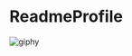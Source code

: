 # ReadmeProfile
![giphy](https://user-images.githubusercontent.com/48100523/134157830-8ff9792e-8dd4-4d61-91a8-d9de1aa62c82.gif)
